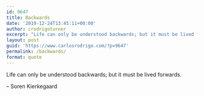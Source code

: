 ```yaml
---
id: 9647
title: Backwards
date: '2019-12-24T13:45:11+00:00'
author: crodrigoturner
excerpt: "Life can only be understood backwards; but it must be lived forwards.\n<br/ > - Soren Kierkegaard"
layout: post
guid: 'https://www.carlosrodrigo.com/?p=9647'
permalink: /backwards/
format: quote
---
```


Life can only be understood backwards; but it must be lived forwards.  
  
 – Soren Kierkegaard
